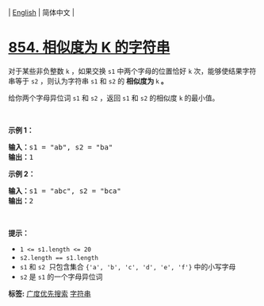 | [English](README_EN.md) | 简体中文 |

# [854. 相似度为 K 的字符串](https://leetcode.cn/problems/k-similar-strings)
<p>对于某些非负整数 <code>k</code> ，如果交换 <code>s1</code> 中两个字母的位置恰好 <code>k</code> 次，能够使结果字符串等于 <code>s2</code> ，则认为字符串 <code>s1</code> 和 <code>s2</code> 的<strong> 相似度为 </strong><code>k</code><strong> </strong><strong>。</strong></p>

<p>给你两个字母异位词 <code>s1</code> 和 <code>s2</code> ，返回 <code>s1</code> 和 <code>s2</code> 的相似度 <code>k</code><strong> </strong>的最小值。</p>

<p>&nbsp;</p>

<p><strong>示例 1：</strong></p>

<pre>
<strong>输入：</strong>s1 = "ab", s2 = "ba"
<strong>输出：</strong>1
</pre>

<p><strong>示例 2：</strong></p>

<pre>
<strong>输入：</strong>s1 = "abc", s2 = "bca"
<strong>输出：</strong>2
</pre>

<p>&nbsp;</p>

<p><strong>提示：</strong></p>

<ul>
	<li><code>1 &lt;= s1.length &lt;= 20</code></li>
	<li><code>s2.length == s1.length</code></li>
	<li><code>s1</code>&nbsp;和&nbsp;<code>s2</code>&nbsp;&nbsp;只包含集合&nbsp;<code>{'a', 'b', 'c', 'd', 'e', 'f'}</code>&nbsp;中的小写字母</li>
	<li><code>s2</code> 是 <code>s1</code> 的一个字母异位词</li>
</ul>

**标签:**  [广度优先搜索](https://leetcode.cn/tag/breadth-first-search) [字符串](https://leetcode.cn/tag/string) 